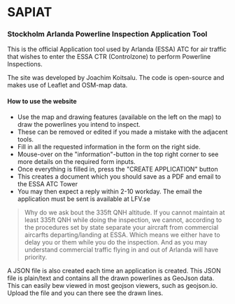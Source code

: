 # SAPIAT
### Stockholm Arlanda Powerline Inspection Application Tool

This is the official Application tool used by Arlanda (ESSA) ATC for air traffic that wishes to enter the ESSA CTR (Controlzone) to perform Powerline Inspections.

The site was developed by Joachim Koitsalu. The code is open-source and makes use of Leaflet and OSM-map data.

#### How to use the website

* Use the map and drawing features (available on the left on the map) to draw the powerlines you intend to inspect. 
* These can be removed or edited if you made a mistake with the adjacent tools.
* Fill in all the requested information in the form on the right side.
* Mouse-over on the "information"-button in the top right corner to see more details on the required form inputs.
* Once everything is filled in, press the "CREATE APPLICATION" button
* This creates a document which you should save as a PDF and email to the ESSA ATC Tower
* You may then expect a reply within 2-10 workday. The email the application must be sent is available at LFV.se 

> Why do we ask bout the 335ft QNH altitude. If you cannot maintain at least 335ft QNH while doing the inspection, we cannot, according to the procedures set by state separate your aircraft from commercial aircarfts departing/landing at ESSA. Which means we either have to delay you or them while you do the inspection. And as you may understand commercial traffic flying in and out of Arlanda will have priority.

A JSON file is also created each time an application is created. This JSON file is plain/text and contains all the drawn powerlines as GeoJson data.
This can easily bew viewed in most geojson viewers, such as geojson.io. Upload the file and you can there see the drawn lines.
